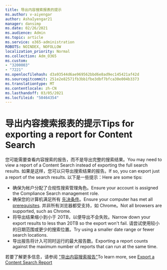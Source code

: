 ```yaml
---
title: 导出内容搜索报表的提示
ms.author: v-aiyengar
author: AshaIyengar21
manager: dansimp
ms.date: 02/26/2021
ms.audience: Admin
ms.topic: article
ms.service: o365-administration
ROBOTS: NOINDEX, NOFOLLOW
localization_priority: Normal
ms.collection: Adm_O365
ms.custom:
- "3200003"
- "7221"
ms.openlocfilehash: d3a93544d6ae969562bbd6e8ad9ec145421af42d
ms.sourcegitcommit: 251e2e82571fb3bb1fbe3dbf7bfca30e004b3373
ms.translationtype: MT
ms.contentlocale: zh-CN
ms.lasthandoff: 03/05/2021
ms.locfileid: "50464354"
---
```

# <a name="tips-for-exporting-a-report-for-content-search"></a><span data-ttu-id="c4b6b-102">导出内容搜索报表的提示</span><span class="sxs-lookup"><span data-stu-id="c4b6b-102">Tips for exporting a report for Content Search</span></span>

<span data-ttu-id="c4b6b-103">您可能需要查看内容搜索的报告，而不是导出完整的搜索结果。</span><span class="sxs-lookup"><span data-stu-id="c4b6b-103">You may need to view a report of a Content Search instead of exporting the full search results.</span></span> <span data-ttu-id="c4b6b-104">如果是这样，您可以只导出搜索结果的报告。</span><span class="sxs-lookup"><span data-stu-id="c4b6b-104">If so, you can export just a report of the search results.</span></span> <span data-ttu-id="c4b6b-105">以下是一些提示：</span><span class="sxs-lookup"><span data-stu-id="c4b6b-105">Here are some tips:</span></span>

- <span data-ttu-id="c4b6b-106">确保为帐户分配了合规性搜索管理角色。</span><span class="sxs-lookup"><span data-stu-id="c4b6b-106">Ensure your account is assigned the Compliance Search management role.</span></span>
- <span data-ttu-id="c4b6b-107">确保您的计算机满足所有 [先决条件](https://go.microsoft.com/fwlink/?linkid=2102407)。</span><span class="sxs-lookup"><span data-stu-id="c4b6b-107">Ensure your computer has met all [prerequisites](https://go.microsoft.com/fwlink/?linkid=2102407).</span></span> <span data-ttu-id="c4b6b-108">并非所有浏览器都受支持，如 Chrome。</span><span class="sxs-lookup"><span data-stu-id="c4b6b-108">Not all browsers are supported, such as Chrome.</span></span>
- <span data-ttu-id="c4b6b-109">将导出结果缩小到小于 20TB，以便导出不会失败。</span><span class="sxs-lookup"><span data-stu-id="c4b6b-109">Narrow down your export results to less than 20TB so the export won't fail.</span></span> <span data-ttu-id="c4b6b-110">请尝试使用较小的日期范围或更少的搜索位置。</span><span class="sxs-lookup"><span data-stu-id="c4b6b-110">Try using a smaller date range or fewer search locations.</span></span>
- <span data-ttu-id="c4b6b-111">导出报告将计入可同时运行的最大报告数。</span><span class="sxs-lookup"><span data-stu-id="c4b6b-111">Exporting a report counts against the maximum number of reports that can run at the same time.</span></span>

<span data-ttu-id="c4b6b-112">若要了解更多信息，请参阅 ["导出内容搜索报告"](https://go.microsoft.com/fwlink/?linkid=2102409)</span><span class="sxs-lookup"><span data-stu-id="c4b6b-112">To learn more, see [Export a Content Search Report](https://go.microsoft.com/fwlink/?linkid=2102409)</span></span>